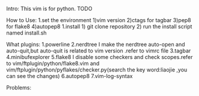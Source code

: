 Intro:
  This vim is for python.
  TODO

How to Use:
1.set the environment
    1)vim version
    2)ctags for tagbar
    3)pep8 for flake8
    4)autopep8
1.install
    1) git clone repository
    2) run the install script named install.sh

What plugins:
1.powerline
2.nerdtree
  I make the nerdtree auto-open and auto-quit,but auto-quit is related to vim version .refer to vimrc file
3.tagbar
4.minibufexplorer
5.flake8
  I disable some checkers and check scopes.refer to vim/ftplugin/python/flake8.vim and vim/ftplugin/python/pyflakes/checker.py(search the 
  key word:liaojie ,you can see the changes)
6.autopep8
7.vim-log-syntax
  
Problems:

